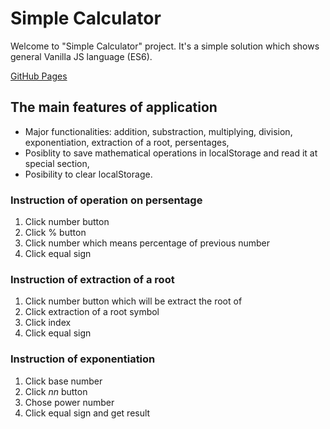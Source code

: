 # Simple Calculator

Welcome to "Simple Calculator" project. It's a simple solution which shows general Vanilla JS language (ES6).

[GitHub Pages](https://m-jarosz.github.io/calc)

## The main features of application

* Major functionalities: addition, substraction, multiplying, division, exponentiation, extraction of a root, persentages,
* Posiblity to save mathematical operations in localStorage and read it at special section,
* Posibility to clear localStorage.

### Instruction of operation on persentage
1. Click number button
2. Click % button
3. Click number which means percentage of previous number
4. Click equal sign

### Instruction of extraction of a root 
1. Click number button which will be extract the root of
2. Click extraction of a root symbol 
3. Click index
4. Click equal sign

### Instruction of exponentiation
1. Click base number
2. Click *nn* button
3. Chose power number
4. Click equal sign and get result
